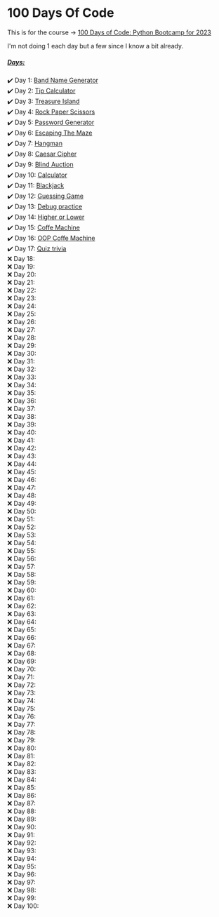 # 100 Days Of Code 

This is for the course → <a href="https://100daysofpython.dev/">100 Days of Code: Python Bootcamp for 2023</a>

I'm not doing 1 each day but a few since I know a bit already.

<h5><u>Days:</u></h5>
<ul style="list-style-type: none; padding-left: 0">
    <li>&#x2714;&#xFE0F Day 1: <a href="./Day1/main.py">Band Name Generator</a></li>
    <li>&#x2714;&#xFE0F Day 2: <a href="./Day2/main.py">Tip Calculator</a></li>
    <li>&#x2714;&#xFE0F Day 3: <a href="./Day3/main.py">Treasure Island</a></li>
    <li>&#x2714;&#xFE0F Day 4: <a href="./Day4/main.py">Rock Paper Scissors</a></li>
    <li>&#x2714;&#xFE0F Day 5: <a href="./Day5/main.py">Password Generator</a></li>
    <li>&#x2714;&#xFE0F Day 6: <a href="./Day6/main.py">Escaping The Maze</a></li>
    <li>&#x2714;&#xFE0F Day 7: <a href="./Day7/main.py">Hangman</a></li>
    <li>&#x2714;&#xFE0F Day 8: <a href="./Day8/main.py">Caesar Cipher</a></li>
    <li>&#x2714;&#xFE0F Day 9: <a href="./Day9/main.py">Blind Auction</a></li>
    <li>&#x2714;&#xFE0F Day 10: <a href="./Day10/main.py">Calculator</a></li>
    <li>&#x2714;&#xFE0F Day 11: <a href="./Day11/main.py">Blackjack</a></li>
    <li>&#x2714;&#xFE0F Day 12: <a href="./Day12/main.py">Guessing Game</a></li>
    <li>&#x2714;&#xFE0F Day 13: <a href="./Day13/main.py">Debug practice</a></li>
    <li>&#x2714;&#xFE0F Day 14: <a href="./Day14/main.py">Higher or Lower</a></li>
    <li>&#x2714;&#xFE0F Day 15: <a href="./Day15/main.py">Coffe Machine</a></li>
    <li>&#x2714;&#xFE0F Day 16: <a href="./Day16/main.py">OOP Coffe Machine</a></li>
    <li>&#x2714;&#xFE0F Day 17: <a href="./Day17/main.py">Quiz trivia</a></li>
    <li>&#x274C Day 18: <a href="./Day18/main.py"></a></li>
    <li>&#x274C Day 19: <a href="./Day19/main.py"></a></li>
    <li>&#x274C Day 20: <a href="./Day20/main.py"></a></li>
    <li>&#x274C Day 21: <a href="./Day21/main.py"></a></li>
    <li>&#x274C Day 22: <a href="./Day22/main.py"></a></li>
    <li>&#x274C Day 23: <a href="./Day23/main.py"></a></li>
    <li>&#x274C Day 24: <a href="./Day24/main.py"></a></li>
    <li>&#x274C Day 25: <a href="./Day25/main.py"></a></li>
    <li>&#x274C Day 26: <a href="./Day26/main.py"></a></li>
    <li>&#x274C Day 27: <a href="./Day27/main.py"></a></li>
    <li>&#x274C Day 28: <a href="./Day28/main.py"></a></li>
    <li>&#x274C Day 29: <a href="./Day29/main.py"></a></li>
    <li>&#x274C Day 30: <a href="./Day30/main.py"></a></li>
    <li>&#x274C Day 31: <a href="./Day31/main.py"></a></li>
    <li>&#x274C Day 32: <a href="./Day32/main.py"></a></li>
    <li>&#x274C Day 33: <a href="./Day33/main.py"></a></li>
    <li>&#x274C Day 34: <a href="./Day34/main.py"></a></li>
    <li>&#x274C Day 35: <a href="./Day35/main.py"></a></li>
    <li>&#x274C Day 36: <a href="./Day36/main.py"></a></li>
    <li>&#x274C Day 37: <a href="./Day37/main.py"></a></li>
    <li>&#x274C Day 38: <a href="./Day38/main.py"></a></li>
    <li>&#x274C Day 39: <a href="./Day39/main.py"></a></li>
    <li>&#x274C Day 40: <a href="./Day40/main.py"></a></li>
    <li>&#x274C Day 41: <a href="./Day41/main.py"></a></li>
    <li>&#x274C Day 42: <a href="./Day42/main.py"></a></li>
    <li>&#x274C Day 43: <a href="./Day43/main.py"></a></li>
    <li>&#x274C Day 44: <a href="./Day44/main.py"></a></li>
    <li>&#x274C Day 45: <a href="./Day45/main.py"></a></li>
    <li>&#x274C Day 46: <a href="./Day46/main.py"></a></li>
    <li>&#x274C Day 47: <a href="./Day47/main.py"></a></li>
    <li>&#x274C Day 48: <a href="./Day48/main.py"></a></li>
    <li>&#x274C Day 49: <a href="./Day49/main.py"></a></li>
    <li>&#x274C Day 50: <a href="./Day50/main.py"></a></li>
    <li>&#x274C Day 51: <a href="./Day51/main.py"></a></li>
    <li>&#x274C Day 52: <a href="./Day52/main.py"></a></li>
    <li>&#x274C Day 53: <a href="./Day53/main.py"></a></li>
    <li>&#x274C Day 54: <a href="./Day54/main.py"></a></li>
    <li>&#x274C Day 55: <a href="./Day55/main.py"></a></li>
    <li>&#x274C Day 56: <a href="./Day56/main.py"></a></li>
    <li>&#x274C Day 57: <a href="./Day57/main.py"></a></li>
    <li>&#x274C Day 58: <a href="./Day58/main.py"></a></li>
    <li>&#x274C Day 59: <a href="./Day59/main.py"></a></li>
    <li>&#x274C Day 60: <a href="./Day60/main.py"></a></li>
    <li>&#x274C Day 61: <a href="./Day61/main.py"></a></li>
    <li>&#x274C Day 62: <a href="./Day6/2main.py"></a></li>
    <li>&#x274C Day 63: <a href="./Day63/main.py"></a></li>
    <li>&#x274C Day 64: <a href="./Day64/main.py"></a></li>
    <li>&#x274C Day 65: <a href="./Day65/main.py"></a></li>
    <li>&#x274C Day 66: <a href="./Day66/main.py"></a></li>
    <li>&#x274C Day 67: <a href="./Day67/main.py"></a></li>
    <li>&#x274C Day 68: <a href="./Day68/main.py"></a></li>
    <li>&#x274C Day 69: <a href="./Day69/main.py"></a></li>
    <li>&#x274C Day 70: <a href="./Day70/main.py"></a></li>
    <li>&#x274C Day 71: <a href="./Day71/main.py"></a></li>
    <li>&#x274C Day 72: <a href="./Day72/main.py"></a></li>
    <li>&#x274C Day 73: <a href="./Day73/main.py"></a></li>
    <li>&#x274C Day 74: <a href="./Day74/main.py"></a></li>
    <li>&#x274C Day 75: <a href="./Day75/main.py"></a></li>
    <li>&#x274C Day 76: <a href="./Day76/main.py"></a></li>
    <li>&#x274C Day 77: <a href="./Day77/main.py"></a></li>
    <li>&#x274C Day 78: <a href="./Day78/main.py"></a></li>
    <li>&#x274C Day 79: <a href="./Day79/main.py"></a></li>
    <li>&#x274C Day 80: <a href="./Day80/main.py"></a></li>
    <li>&#x274C Day 81: <a href="./Day81/main.py"></a></li>
    <li>&#x274C Day 82: <a href="./Day82/main.py"></a></li>
    <li>&#x274C Day 83: <a href="./Day83/main.py"></a></li>
    <li>&#x274C Day 84: <a href="./Day84/main.py"></a></li>
    <li>&#x274C Day 85: <a href="./Day85/main.py"></a></li>
    <li>&#x274C Day 86: <a href="./Day86/main.py"></a></li>
    <li>&#x274C Day 87: <a href="./Day87/main.py"></a></li>
    <li>&#x274C Day 88: <a href="./Day88/main.py"></a></li>
    <li>&#x274C Day 89: <a href="./Day89/main.py"></a></li>
    <li>&#x274C Day 90: <a href="./Day90/main.py"></a></li>
    <li>&#x274C Day 91: <a href="./Day91/main.py"></a></li>
    <li>&#x274C Day 92: <a href="./Day92/main.py"></a></li>
    <li>&#x274C Day 93: <a href="./Day93/main.py"></a></li>
    <li>&#x274C Day 94: <a href="./Day94/main.py"></a></li>
    <li>&#x274C Day 95: <a href="./Day95/main.py"></a></li>
    <li>&#x274C Day 96: <a href="./Day96/main.py"></a></li>
    <li>&#x274C Day 97: <a href="./Day97/main.py"></a></li>
    <li>&#x274C Day 98: <a href="./Day98/main.py"></a></li>
    <li>&#x274C Day 99: <a href="./Day99/main.py"></a></li>
    <li>&#x274C Day 100: <a href="./Day100/main.py"></a></li>
</ul>
